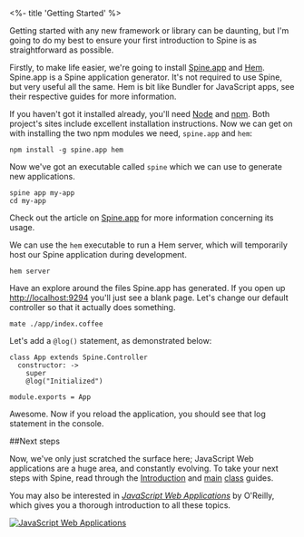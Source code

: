 <%- title 'Getting Started' %>

Getting started with any new framework or library can be daunting, but I'm going to do my best to ensure your first introduction to Spine is as straightforward as possible.

Firstly, to make life easier, we're going to install [Spine.app](<%= docs_url("app") %>) and [Hem](<%= docs_url("hem") %>). Spine.app is a Spine application generator. It's not required to use Spine, but very useful all the same. Hem is bit like Bundler for JavaScript apps, see their respective guides for more information.

If you haven't got it installed already, you'll need [Node](http://nodejs.org) and [npm](http://npmjs.org). Both project's sites include excellent installation instructions. Now we can get on with installing the two npm modules we need, `spine.app` and `hem`:

    npm install -g spine.app hem
    
Now we've got an executable called `spine` which we can use to generate new applications. 
    
    spine app my-app
    cd my-app
    
Check out the article on [Spine.app](<%= docs_url("app") %>) for more information concerning its usage. 

We can use the `hem` executable to run a Hem server, which will temporarily host our Spine application during development.
    
    hem server

Have an explore around the files Spine.app has generated. If you open up [http://localhost:9294](http://localhost:9294) you'll just see a blank page. Let's change our default controller so that it actually does something. 
    
    mate ./app/index.coffee
    
Let's add a `@log()` statement, as demonstrated below:
    
    class App extends Spine.Controller
      constructor: ->
        super
        @log("Initialized")

    module.exports = App
    
Awesome. Now if you reload the application, you should see that log statement in the console.

##Next steps

Now, we've only just scratched the surface here; JavaScript Web applications are a huge area, and constantly evolving. To take your next steps with Spine, read through the [Introduction](<%= docs_path("introduction") %>) and [main](<%= docs_path("models") %>) [class](<%= docs_path("controllers") %>) guides.  

You may also be interested in [*JavaScript Web Applications*](http://oreilly.com/catalog/0636920018421) by O'Reilly, which gives you a thorough introduction to all these topics. 

[![JavaScript Web Applications](http://covers.oreilly.com/images/0636920018421/cat.gif)](http://oreilly.com/catalog/0636920018421)